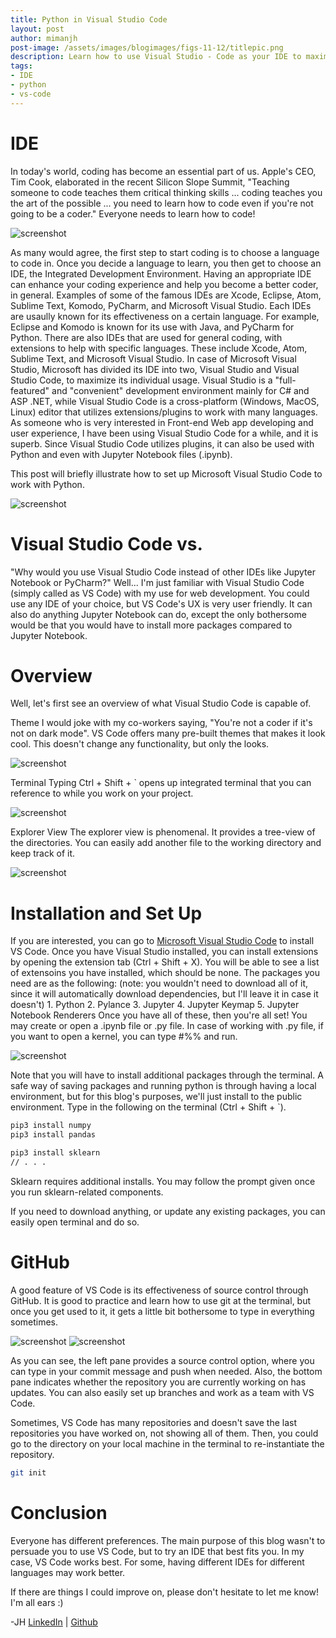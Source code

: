 ```yaml
---
title: Python in Visual Studio Code
layout: post
author: mimanjh
post-image: /assets/images/blogimages/figs-11-12/titlepic.png
description: Learn how to use Visual Studio - Code as your IDE to maximize your experience using Python.
tags:
- IDE
- python
- vs-code
---
```



# IDE

In today's world, coding has become an essential part of us. Apple's CEO, Tim Cook, elaborated in the recent Silicon Slope Summit, "Teaching someone to code teaches them critical thinking skills ... coding teaches you the art of the possible ... you need to learn how to code even if you're not going to be a coder." Everyone needs to learn how to code! 

![screenshot](/assets/images/blogimages/figs-11-12/img1.jpg)

As many would agree, the first step to start coding is to choose a language to code in. Once you decide a language to learn, you then get to choose an IDE, the Integrated Development Environment. Having an appropriate IDE can enhance your coding experience and help you become a better coder, in general. Examples of some of the famous IDEs are Xcode, Eclipse, Atom, Sublime Text, Komodo, PyCharm, and Microsoft Visual Studio. Each IDEs are usaully known for its effectiveness on a certain language. For example, Eclipse and Komodo is known for its use with Java, and PyCharm for Python. There are also IDEs that are used for general coding, with extensions to help with specific languages. These include Xcode, Atom, Sublime Text, and Microsoft Visual Studio. 
In case of Microsoft Visual Studio, Microsoft has divided its IDE into two, Visual Studio and Visual Studio Code, to maximize its individual usage. Visual Studio is a "full-featured" and "convenient" development environment mainly for C# and ASP .NET, while Visual Studio Code is a cross-platform (Windows, MacOS, Linux) editor that utilizes extensions/plugins to work with many languages. 
As someone who is very interested in Front-end Web app developing and user experience, I have been using Visual Studio Code for a while, and it is superb. Since Visual Studio Code utilizes plugins, it can also be used with Python and even with Jupyter Notebook files (.ipynb).

This post will briefly illustrate how to set up Microsoft Visual Studio Code to work with Python.

![screenshot](/assets/images/blogimages/figs-11-12/img2.png)

# Visual Studio Code vs.
"Why would you use Visual Studio Code instead of other IDEs like Jupyter Notebook or PyCharm?"
Well... I'm just familiar with Visual Studio Code (simply called as VS Code) with my use for web development. You could use any IDE of your choice, but VS Code's UX is very user friendly. It can also do anything Jupyter Notebook can do, except the only bothersome would be that you would have to install more packages compared to Jupyter Notebook. 

# Overview

Well, let's first see an overview of what Visual Studio Code is capable of.

Theme
I would joke with my co-workers saying, "You're not a coder if it's not on dark mode". VS Code offers many pre-built themes that makes it look cool. This doesn't change any functionality, but only the looks.

![screenshot](/assets/images/blogimages/figs-11-12/img3.png)

Terminal
Typing Ctrl + Shift + ` opens up integrated terminal that you can reference to while you work on your project.

![screenshot](/assets/images/blogimages/figs-11-12/img4.png)

Explorer View
The explorer view is phenomenal. It provides a tree-view of the directories. You can easily add another file to the working directory and keep track of it.

![screenshot](/assets/images/blogimages/figs-11-12/img5.png)

# Installation and Set Up
If you are interested, you can go to [Microsoft Visual Studio Code](https://code.visualstudio.com/download) to install VS Code. Once you have Visual Studio installed, you can install extensions by opening the extension tab (Ctrl + Shift + X). You will be able to see a list of extensoins you have installed, which should be none. The packages you need are as the following:
(note: you wouldn't need to download all of it, since it will automatically download dependencies, but I'll leave it in case it doesn't)
    1. Python
    2. Pylance
    3. Jupyter
    4. Jupyter Keymap
    5. Jupyter Notebook Renderers
Once you have all of these, then you're all set! You may create or open a .ipynb file or .py file. In case of working with .py file, if you want to open a kernel, you can type #%% and run.

![screenshot](/assets/images/blogimages/figs-11-12/img6.png)

Note that you will have to install additional packages through the terminal. A safe way of saving packages and running python is through having a local environment, but for this blog's purposes, we'll just install to the public environment. Type in the following on the terminal (Ctrl + Shift + `).

```bash
pip3 install numpy
pip3 install pandas

pip3 install sklearn
// . . .
```

Sklearn requires additional installs. You may follow the prompt given once you run sklearn-related components.

If you need to download anything, or update any existing packages, you can easily open terminal and do so.

# GitHub
A good feature of VS Code is its effectiveness of source control through GitHub. It is good to practice and learn how to use git at the terminal, but once you get used to it, it gets a little bit bothersome to type in everything sometimes. 

![screenshot](/assets/images/blogimages/figs-11-12/img7.png)
![screenshot](/assets/images/blogimages/figs-11-12/img8.png)

As you can see, the left pane provides a source control option, where you can type in your commit message and push when needed. Also, the bottom pane indicates whether the repository you are currently working on has updates. You can also easily set up branches and work as a team with VS Code. 

Sometimes, VS Code has many repositories and doesn't save the last repositories you have worked on, not showing all of them. Then, you could go to the directory on your local machine in the terminal to re-instantiate the repository.

```bash
git init
```

# Conclusion
Everyone has different preferences. The main purpose of this blog wasn't to persuade you to use VS Code, but to try an IDE that best fits you. In my case, VS Code works best. For some, having different IDEs for different languages may work better. 

If there are things I could improve on, please don't hesitate to let me know! I'm all ears :)

-JH
[LinkedIn](https://www.linkedin.com/in/jacobjhunsaker/) | [Github](https://github.com/mimanjh)
